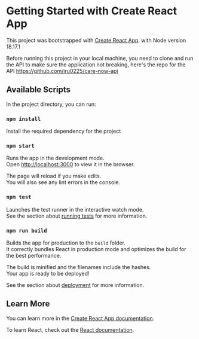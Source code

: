 # Getting Started with Create React App

This project was bootstrapped with [Create React App](https://github.com/facebook/create-react-app). with Node version 18.17.1

Before running this project in your local machine, you need to clone and run the API to make sure the application not breaking, here's the repo for the API
https://github.com/iru0225/care-now-api

## Available Scripts

In the project directory, you can run:

### `npm install`

Install the required dependency for the project

### `npm start`

Runs the app in the development mode.\
Open [http://localhost:3000](http://localhost:3000) to view it in the browser.

The page will reload if you make edits.\
You will also see any lint errors in the console.

### `npm test`

Launches the test runner in the interactive watch mode.\
See the section about [running tests](https://facebook.github.io/create-react-app/docs/running-tests) for more information.

### `npm run build`

Builds the app for production to the `build` folder.\
It correctly bundles React in production mode and optimizes the build for the best performance.

The build is minified and the filenames include the hashes.\
Your app is ready to be deployed!

See the section about [deployment](https://facebook.github.io/create-react-app/docs/deployment) for more information.

## Learn More

You can learn more in the [Create React App documentation](https://facebook.github.io/create-react-app/docs/getting-started).

To learn React, check out the [React documentation](https://reactjs.org/).
